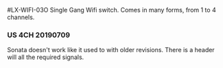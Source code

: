 #LX-WIFI-03O
Single Gang Wifi switch. Comes in many forms, from 1 to 4 channels.

### US 4CH 20190709
Sonata doesn't work like it used to with older revisions. There is a header will all the required signals. 

